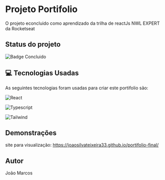 
# Projeto Portifolio

O projeto econcluido como aprendizado da trilha de reactJs NWL EXPERT da Rocketseat

## Status do projeto
![Badge Concluido](http://img.shields.io/static/v1?label=STATUS&message=Concluido&color=GREEN&style=for-the-badge)


##  💻  Tecnologias Usadas
As seguintes tecnologias foram usadas para criar este portifolio são:


![React](https://img.shields.io/badge/React-20232A?style=for-the-badge&logo=react&logoColor=61DAFB) 

![Typescript](https://img.shields.io/badge/TypeScript-007ACC?style=for-the-badge&logo=typescript&logoColor=white) 

![Tailwind](https://img.shields.io/badge/Tailwind_CSS-38B2AC?style=for-the-badge&logo=tailwind-css&logoColor=white) 

## Demonstrações

site para visualização: https://joaosilvateixeira33.github.io/portifolio-final/

## Autor
João Marcos
